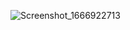
![Screenshot_1666922713](https://user-images.githubusercontent.com/86973277/198470681-ebe95e3d-3ecb-4ece-a270-a0f67df2403e.png)
